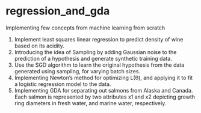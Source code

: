 # regression_and_gda
Implementing few concepts from machine learning from scratch
1. Implement least squares linear regression to predict density of wine based on its acidity.
2. Introducing the idea of Sampling by adding Gaussian noise to the prediction of a hypothesis and generate synthetic training data.
3. Use the SGD algorithm to learn the original hypothesis from the data generated using sampling, for varying batch sizes.
5. Implementing Newton’s method for optimizing L(θ), and applying it to fit a logistic regression model to the data.
6. Implementing GDA for separating out salmons from Alaska and Canada. Each salmon is represented by two attributes x1 and x2 depicting growth 
ring diameters in fresh water, and marine water, respectively. 
    
